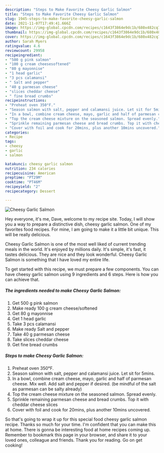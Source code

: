 ```yaml
---
description: "Steps to Make Favorite Cheesy Garlic Salmon"
title: "Steps to Make Favorite Cheesy Garlic Salmon"
slug: 1945-steps-to-make-favorite-cheesy-garlic-salmon
date: 2021-11-07T17:49:41.666Z
image: https://img-global.cpcdn.com/recipes/c1643f3864e9dc1b/680x482cq70/cheesy-garlic-salmon-recipe-main-photo.jpg
thumbnail: https://img-global.cpcdn.com/recipes/c1643f3864e9dc1b/680x482cq70/cheesy-garlic-salmon-recipe-main-photo.jpg
cover: https://img-global.cpcdn.com/recipes/c1643f3864e9dc1b/680x482cq70/cheesy-garlic-salmon-recipe-main-photo.jpg
author: Sarah Myers
ratingvalue: 4.6
reviewcount: 29958
recipeingredient:
- "500 g pink salmon"
- "100 g cream cheesesoftened"
- "80 g mayonnise"
- "1 head garlic"
- "3 pcs calamansi"
- " Salt and pepper"
- "40 g parmesan cheese"
- "slices cheddar cheese"
- " fine bread crumbs"
recipeinstructions:
- "Preheat oven 350°F."
- "Season salmon with salt, pepper and calamansi juice. Let sit for 5mins."
- "In a bowl, combine cream cheese, mayo, garlic and half of parmesan cheese. Mix well. Add salt and pepper if desired. (be mindful of the salt as parmesan can be salty already)"
- "Top the cream cheese mixture on the seasoned salmon. Spread evenly."
- "Sprinkle remaining parmesan cheese and bread crumbs. Top it with cheddar cheese slices"
- "Cover with foil and cook for 20mins, plus another 10mins uncovered."
categories:
- Recipe
tags:
- cheesy
- garlic
- salmon

katakunci: cheesy garlic salmon 
nutrition: 234 calories
recipecuisine: American
preptime: "PT29M"
cooktime: "PT46M"
recipeyield: "2"
recipecategory: Dessert

---
```



![Cheesy Garlic Salmon](https://img-global.cpcdn.com/recipes/c1643f3864e9dc1b/680x482cq70/cheesy-garlic-salmon-recipe-main-photo.jpg)

Hey everyone, it's me, Dave, welcome to my recipe site. Today, I will show you a way to prepare a distinctive dish, cheesy garlic salmon. One of my favorites food recipes. For mine, I am going to make it a little bit unique. This will be really delicious.

Cheesy Garlic Salmon is one of the most well liked of current trending meals in the world. It's enjoyed by millions daily. It's simple, it's fast, it tastes delicious. They are nice and they look wonderful. Cheesy Garlic Salmon is something that I have loved my entire life.




To get started with this recipe, we must prepare a few components. You can have cheesy garlic salmon using 9 ingredients and 6 steps. Here is how you can achieve that.

<!--inarticleads1-->

##### The ingredients needed to make Cheesy Garlic Salmon:

1. Get 500 g pink salmon
1. Make ready 100 g cream cheese/softened
1. Get 80 g mayonnise
1. Get 1 head garlic
1. Take 3 pcs calamansi
1. Make ready  Salt and pepper
1. Take 40 g parmesan cheese
1. Take slices cheddar cheese
1. Get  fine bread crumbs




<!--inarticleads2-->

##### Steps to make Cheesy Garlic Salmon:

1. Preheat oven 350°F.
1. Season salmon with salt, pepper and calamansi juice. Let sit for 5mins.
1. In a bowl, combine cream cheese, mayo, garlic and half of parmesan cheese. Mix well. Add salt and pepper if desired. (be mindful of the salt as parmesan can be salty already)
1. Top the cream cheese mixture on the seasoned salmon. Spread evenly.
1. Sprinkle remaining parmesan cheese and bread crumbs. Top it with cheddar cheese slices
1. Cover with foil and cook for 20mins, plus another 10mins uncovered.




So that's going to wrap it up for this special food cheesy garlic salmon recipe. Thanks so much for your time. I'm confident that you can make this at home. There is gonna be interesting food at home recipes coming up. Remember to bookmark this page in your browser, and share it to your loved ones, colleague and friends. Thank you for reading. Go on get cooking!
